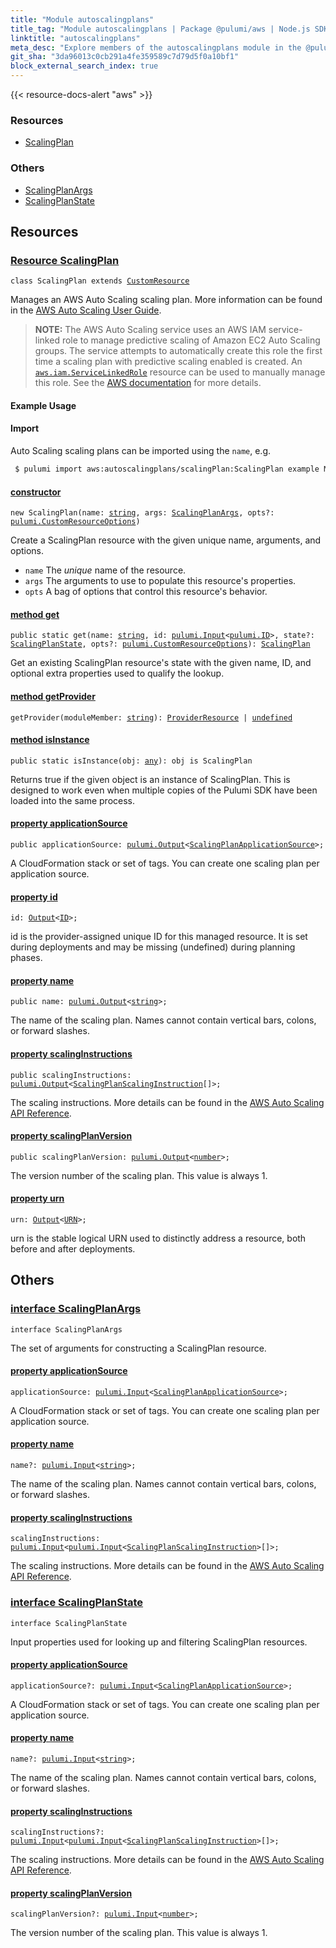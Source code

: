 ```yaml
---
title: "Module autoscalingplans"
title_tag: "Module autoscalingplans | Package @pulumi/aws | Node.js SDK"
linktitle: "autoscalingplans"
meta_desc: "Explore members of the autoscalingplans module in the @pulumi/aws package."
git_sha: "3da96013c0cb291a4fe359589c7d79d5f0a10bf1"
block_external_search_index: true
---
```


<!-- WARNING: this page was generated by a tool. Do not edit it by hand. -->
<!-- To change it, please see https://github.com/pulumi/docs/tree/master/tools/tscdocgen. -->

{{< resource-docs-alert "aws" >}}




<h3>Resources</h3>
<ul class="api">
    <li><a href="#ScalingPlan"><span class="symbol resource"></span>ScalingPlan</a></li>
</ul>


<h3>Others</h3>
<ul class="api">
    <li><a href="#ScalingPlanArgs"><span class="symbol api"></span>ScalingPlanArgs</a></li>
    <li><a href="#ScalingPlanState"><span class="symbol api"></span>ScalingPlanState</a></li>
</ul>


<h2 id="resources">Resources</h2>
<h3 class="pdoc-module-header" id="ScalingPlan" data-link-title="ScalingPlan">
    <a href="https://github.com/pulumi/pulumi-aws/blob/3da96013c0cb291a4fe359589c7d79d5f0a10bf1/sdk/nodejs/autoscalingplans/scalingPlan.ts#L26">
        Resource <strong>ScalingPlan</strong>
    </a>
</h3>

<pre class="highlight"><code><span class='kr'>class</span> <span class='nx'>ScalingPlan</span> <span class='kr'>extends</span> <a href='/docs/reference/pkg/nodejs/pulumi/pulumi/#CustomResource'>CustomResource</a></code></pre>

Manages an AWS Auto Scaling scaling plan.
More information can be found in the [AWS Auto Scaling User Guide](https://docs.aws.amazon.com/autoscaling/plans/userguide/what-is-aws-auto-scaling.html).

> **NOTE:** The AWS Auto Scaling service uses an AWS IAM service-linked role to manage predictive scaling of Amazon EC2 Auto Scaling groups. The service attempts to automatically create this role the first time a scaling plan with predictive scaling enabled is created.
An [`aws.iam.ServiceLinkedRole`](https://www.terraform.io/docs/providers/aws/r/iam_service_linked_role.html) resource can be used to manually manage this role.
See the [AWS documentation](https://docs.aws.amazon.com/autoscaling/plans/userguide/aws-auto-scaling-service-linked-roles.html#create-service-linked-role-manual) for more details.

#### Example Usage

#### Import

Auto Scaling scaling plans can be imported using the `name`, e.g.

```sh
 $ pulumi import aws:autoscalingplans/scalingPlan:ScalingPlan example MyScale1
```

<h4 class="pdoc-member-header" id="ScalingPlan-constructor">
<a class="pdoc-child-name" href="https://github.com/pulumi/pulumi-aws/blob/3da96013c0cb291a4fe359589c7d79d5f0a10bf1/sdk/nodejs/autoscalingplans/scalingPlan.ts#L69"> <b>constructor</b></a>
</h4>


<pre class="highlight"><code><span class='kd'></span><span class='kd'>new</span> ScalingPlan(name: <span class='kd'><a href='https://developer.mozilla.org/en-US/docs/Web/JavaScript/Reference/Global_Objects/String'>string</a></span>, args: <a href='#ScalingPlanArgs'>ScalingPlanArgs</a>, opts?: <a href='/docs/reference/pkg/nodejs/pulumi/pulumi/#CustomResourceOptions'>pulumi.CustomResourceOptions</a>)</code></pre>


Create a ScalingPlan resource with the given unique name, arguments, and options.

* `name` The _unique_ name of the resource.
* `args` The arguments to use to populate this resource&#39;s properties.
* `opts` A bag of options that control this resource&#39;s behavior.

<h4 class="pdoc-member-header" id="ScalingPlan-get">
<a class="pdoc-child-name" href="https://github.com/pulumi/pulumi-aws/blob/3da96013c0cb291a4fe359589c7d79d5f0a10bf1/sdk/nodejs/autoscalingplans/scalingPlan.ts#L36">method <b>get</b></a>
</h4>


<pre class="highlight"><code><span class='kd'>public static </span>get(name: <span class='kd'><a href='https://developer.mozilla.org/en-US/docs/Web/JavaScript/Reference/Global_Objects/String'>string</a></span>, id: <a href='/docs/reference/pkg/nodejs/pulumi/pulumi/#Input'>pulumi.Input</a>&lt;<a href='/docs/reference/pkg/nodejs/pulumi/pulumi/#ID'>pulumi.ID</a>&gt;, state?: <a href='#ScalingPlanState'>ScalingPlanState</a>, opts?: <a href='/docs/reference/pkg/nodejs/pulumi/pulumi/#CustomResourceOptions'>pulumi.CustomResourceOptions</a>): <a href='#ScalingPlan'>ScalingPlan</a></code></pre>


Get an existing ScalingPlan resource's state with the given name, ID, and optional extra
properties used to qualify the lookup.

<h4 class="pdoc-member-header" id="ScalingPlan-getProvider">
<a class="pdoc-child-name" href="https://github.com/pulumi/pulumi-aws/blob/3da96013c0cb291a4fe359589c7d79d5f0a10bf1/sdk/nodejs/autoscalingplans/scalingPlan.ts#L26">method <b>getProvider</b></a>
</h4>


<pre class="highlight"><code><span class='kd'></span>getProvider(moduleMember: <span class='kd'><a href='https://developer.mozilla.org/en-US/docs/Web/JavaScript/Reference/Global_Objects/String'>string</a></span>): <a href='/docs/reference/pkg/nodejs/pulumi/pulumi/#ProviderResource'>ProviderResource</a> | <span class='kd'><a href='https://developer.mozilla.org/en-US/docs/Web/JavaScript/Reference/Global_Objects/undefined'>undefined</a></span></code></pre>

<h4 class="pdoc-member-header" id="ScalingPlan-isInstance">
<a class="pdoc-child-name" href="https://github.com/pulumi/pulumi-aws/blob/3da96013c0cb291a4fe359589c7d79d5f0a10bf1/sdk/nodejs/autoscalingplans/scalingPlan.ts#L47">method <b>isInstance</b></a>
</h4>


<pre class="highlight"><code><span class='kd'>public static </span>isInstance(obj: <span class='kd'><a href='https://www.typescriptlang.org/docs/handbook/basic-types.html#any'>any</a></span>): obj is ScalingPlan</code></pre>


Returns true if the given object is an instance of ScalingPlan.  This is designed to work even
when multiple copies of the Pulumi SDK have been loaded into the same process.

<h4 class="pdoc-member-header" id="ScalingPlan-applicationSource">
<a class="pdoc-child-name" href="https://github.com/pulumi/pulumi-aws/blob/3da96013c0cb291a4fe359589c7d79d5f0a10bf1/sdk/nodejs/autoscalingplans/scalingPlan.ts#L57">property <b>applicationSource</b></a>
</h4>

<pre class="highlight"><code><span class='kd'>public </span>applicationSource: <a href='/docs/reference/pkg/nodejs/pulumi/pulumi/#Output'>pulumi.Output</a>&lt;<a href='/docs/reference/pkg/nodejs/pulumi/aws/types/output/#ScalingPlanApplicationSource'>ScalingPlanApplicationSource</a>&gt;;</code></pre>

A CloudFormation stack or set of tags. You can create one scaling plan per application source.

<h4 class="pdoc-member-header" id="ScalingPlan-id">
<a class="pdoc-child-name" href="https://github.com/pulumi/pulumi-aws/blob/3da96013c0cb291a4fe359589c7d79d5f0a10bf1/sdk/nodejs/autoscalingplans/scalingPlan.ts#L26">property <b>id</b></a>
</h4>

<pre class="highlight"><code><span class='kd'></span>id: <a href='/docs/reference/pkg/nodejs/pulumi/pulumi/#Output'>Output</a>&lt;<a href='/docs/reference/pkg/nodejs/pulumi/pulumi/#ID'>ID</a>&gt;;</code></pre>

id is the provider-assigned unique ID for this managed resource.  It is set during
deployments and may be missing (undefined) during planning phases.

<h4 class="pdoc-member-header" id="ScalingPlan-name">
<a class="pdoc-child-name" href="https://github.com/pulumi/pulumi-aws/blob/3da96013c0cb291a4fe359589c7d79d5f0a10bf1/sdk/nodejs/autoscalingplans/scalingPlan.ts#L61">property <b>name</b></a>
</h4>

<pre class="highlight"><code><span class='kd'>public </span>name: <a href='/docs/reference/pkg/nodejs/pulumi/pulumi/#Output'>pulumi.Output</a>&lt;<span class='kd'><a href='https://developer.mozilla.org/en-US/docs/Web/JavaScript/Reference/Global_Objects/String'>string</a></span>&gt;;</code></pre>

The name of the scaling plan. Names cannot contain vertical bars, colons, or forward slashes.

<h4 class="pdoc-member-header" id="ScalingPlan-scalingInstructions">
<a class="pdoc-child-name" href="https://github.com/pulumi/pulumi-aws/blob/3da96013c0cb291a4fe359589c7d79d5f0a10bf1/sdk/nodejs/autoscalingplans/scalingPlan.ts#L65">property <b>scalingInstructions</b></a>
</h4>

<pre class="highlight"><code><span class='kd'>public </span>scalingInstructions: <a href='/docs/reference/pkg/nodejs/pulumi/pulumi/#Output'>pulumi.Output</a>&lt;<a href='/docs/reference/pkg/nodejs/pulumi/aws/types/output/#ScalingPlanScalingInstruction'>ScalingPlanScalingInstruction</a>[]&gt;;</code></pre>

The scaling instructions. More details can be found in the [AWS Auto Scaling API Reference](https://docs.aws.amazon.com/autoscaling/plans/APIReference/API_ScalingInstruction.html).

<h4 class="pdoc-member-header" id="ScalingPlan-scalingPlanVersion">
<a class="pdoc-child-name" href="https://github.com/pulumi/pulumi-aws/blob/3da96013c0cb291a4fe359589c7d79d5f0a10bf1/sdk/nodejs/autoscalingplans/scalingPlan.ts#L69">property <b>scalingPlanVersion</b></a>
</h4>

<pre class="highlight"><code><span class='kd'>public </span>scalingPlanVersion: <a href='/docs/reference/pkg/nodejs/pulumi/pulumi/#Output'>pulumi.Output</a>&lt;<span class='kd'><a href='https://developer.mozilla.org/en-US/docs/Web/JavaScript/Reference/Global_Objects/Number'>number</a></span>&gt;;</code></pre>

The version number of the scaling plan. This value is always 1.

<h4 class="pdoc-member-header" id="ScalingPlan-urn">
<a class="pdoc-child-name" href="https://github.com/pulumi/pulumi-aws/blob/3da96013c0cb291a4fe359589c7d79d5f0a10bf1/sdk/nodejs/autoscalingplans/scalingPlan.ts#L26">property <b>urn</b></a>
</h4>

<pre class="highlight"><code><span class='kd'></span>urn: <a href='/docs/reference/pkg/nodejs/pulumi/pulumi/#Output'>Output</a>&lt;<a href='/docs/reference/pkg/nodejs/pulumi/pulumi/#URN'>URN</a>&gt;;</code></pre>

urn is the stable logical URN used to distinctly address a resource, both before and after
deployments.



<h2 id="apis">Others</h2>
<h3 class="pdoc-module-header" id="ScalingPlanArgs" data-link-title="ScalingPlanArgs">
    <a href="https://github.com/pulumi/pulumi-aws/blob/3da96013c0cb291a4fe359589c7d79d5f0a10bf1/sdk/nodejs/autoscalingplans/scalingPlan.ts#L136">
        interface <strong>ScalingPlanArgs</strong>
    </a>
</h3>

<pre class="highlight"><code><span class='kr'>interface</span> <span class='nx'>ScalingPlanArgs</span></code></pre>

The set of arguments for constructing a ScalingPlan resource.

<h4 class="pdoc-member-header" id="ScalingPlanArgs-applicationSource">
<a class="pdoc-child-name" href="https://github.com/pulumi/pulumi-aws/blob/3da96013c0cb291a4fe359589c7d79d5f0a10bf1/sdk/nodejs/autoscalingplans/scalingPlan.ts#L140">property <b>applicationSource</b></a>
</h4>

<pre class="highlight"><code><span class='kd'></span>applicationSource: <a href='/docs/reference/pkg/nodejs/pulumi/pulumi/#Input'>pulumi.Input</a>&lt;<a href='/docs/reference/pkg/nodejs/pulumi/aws/types/input/#ScalingPlanApplicationSource'>ScalingPlanApplicationSource</a>&gt;;</code></pre>

A CloudFormation stack or set of tags. You can create one scaling plan per application source.

<h4 class="pdoc-member-header" id="ScalingPlanArgs-name">
<a class="pdoc-child-name" href="https://github.com/pulumi/pulumi-aws/blob/3da96013c0cb291a4fe359589c7d79d5f0a10bf1/sdk/nodejs/autoscalingplans/scalingPlan.ts#L144">property <b>name</b></a>
</h4>

<pre class="highlight"><code><span class='kd'></span>name?: <a href='/docs/reference/pkg/nodejs/pulumi/pulumi/#Input'>pulumi.Input</a>&lt;<span class='kd'><a href='https://developer.mozilla.org/en-US/docs/Web/JavaScript/Reference/Global_Objects/String'>string</a></span>&gt;;</code></pre>

The name of the scaling plan. Names cannot contain vertical bars, colons, or forward slashes.

<h4 class="pdoc-member-header" id="ScalingPlanArgs-scalingInstructions">
<a class="pdoc-child-name" href="https://github.com/pulumi/pulumi-aws/blob/3da96013c0cb291a4fe359589c7d79d5f0a10bf1/sdk/nodejs/autoscalingplans/scalingPlan.ts#L148">property <b>scalingInstructions</b></a>
</h4>

<pre class="highlight"><code><span class='kd'></span>scalingInstructions: <a href='/docs/reference/pkg/nodejs/pulumi/pulumi/#Input'>pulumi.Input</a>&lt;<a href='/docs/reference/pkg/nodejs/pulumi/pulumi/#Input'>pulumi.Input</a>&lt;<a href='/docs/reference/pkg/nodejs/pulumi/aws/types/input/#ScalingPlanScalingInstruction'>ScalingPlanScalingInstruction</a>&gt;[]&gt;;</code></pre>

The scaling instructions. More details can be found in the [AWS Auto Scaling API Reference](https://docs.aws.amazon.com/autoscaling/plans/APIReference/API_ScalingInstruction.html).

<h3 class="pdoc-module-header" id="ScalingPlanState" data-link-title="ScalingPlanState">
    <a href="https://github.com/pulumi/pulumi-aws/blob/3da96013c0cb291a4fe359589c7d79d5f0a10bf1/sdk/nodejs/autoscalingplans/scalingPlan.ts#L114">
        interface <strong>ScalingPlanState</strong>
    </a>
</h3>

<pre class="highlight"><code><span class='kr'>interface</span> <span class='nx'>ScalingPlanState</span></code></pre>

Input properties used for looking up and filtering ScalingPlan resources.

<h4 class="pdoc-member-header" id="ScalingPlanState-applicationSource">
<a class="pdoc-child-name" href="https://github.com/pulumi/pulumi-aws/blob/3da96013c0cb291a4fe359589c7d79d5f0a10bf1/sdk/nodejs/autoscalingplans/scalingPlan.ts#L118">property <b>applicationSource</b></a>
</h4>

<pre class="highlight"><code><span class='kd'></span>applicationSource?: <a href='/docs/reference/pkg/nodejs/pulumi/pulumi/#Input'>pulumi.Input</a>&lt;<a href='/docs/reference/pkg/nodejs/pulumi/aws/types/input/#ScalingPlanApplicationSource'>ScalingPlanApplicationSource</a>&gt;;</code></pre>

A CloudFormation stack or set of tags. You can create one scaling plan per application source.

<h4 class="pdoc-member-header" id="ScalingPlanState-name">
<a class="pdoc-child-name" href="https://github.com/pulumi/pulumi-aws/blob/3da96013c0cb291a4fe359589c7d79d5f0a10bf1/sdk/nodejs/autoscalingplans/scalingPlan.ts#L122">property <b>name</b></a>
</h4>

<pre class="highlight"><code><span class='kd'></span>name?: <a href='/docs/reference/pkg/nodejs/pulumi/pulumi/#Input'>pulumi.Input</a>&lt;<span class='kd'><a href='https://developer.mozilla.org/en-US/docs/Web/JavaScript/Reference/Global_Objects/String'>string</a></span>&gt;;</code></pre>

The name of the scaling plan. Names cannot contain vertical bars, colons, or forward slashes.

<h4 class="pdoc-member-header" id="ScalingPlanState-scalingInstructions">
<a class="pdoc-child-name" href="https://github.com/pulumi/pulumi-aws/blob/3da96013c0cb291a4fe359589c7d79d5f0a10bf1/sdk/nodejs/autoscalingplans/scalingPlan.ts#L126">property <b>scalingInstructions</b></a>
</h4>

<pre class="highlight"><code><span class='kd'></span>scalingInstructions?: <a href='/docs/reference/pkg/nodejs/pulumi/pulumi/#Input'>pulumi.Input</a>&lt;<a href='/docs/reference/pkg/nodejs/pulumi/pulumi/#Input'>pulumi.Input</a>&lt;<a href='/docs/reference/pkg/nodejs/pulumi/aws/types/input/#ScalingPlanScalingInstruction'>ScalingPlanScalingInstruction</a>&gt;[]&gt;;</code></pre>

The scaling instructions. More details can be found in the [AWS Auto Scaling API Reference](https://docs.aws.amazon.com/autoscaling/plans/APIReference/API_ScalingInstruction.html).

<h4 class="pdoc-member-header" id="ScalingPlanState-scalingPlanVersion">
<a class="pdoc-child-name" href="https://github.com/pulumi/pulumi-aws/blob/3da96013c0cb291a4fe359589c7d79d5f0a10bf1/sdk/nodejs/autoscalingplans/scalingPlan.ts#L130">property <b>scalingPlanVersion</b></a>
</h4>

<pre class="highlight"><code><span class='kd'></span>scalingPlanVersion?: <a href='/docs/reference/pkg/nodejs/pulumi/pulumi/#Input'>pulumi.Input</a>&lt;<span class='kd'><a href='https://developer.mozilla.org/en-US/docs/Web/JavaScript/Reference/Global_Objects/Number'>number</a></span>&gt;;</code></pre>

The version number of the scaling plan. This value is always 1.

